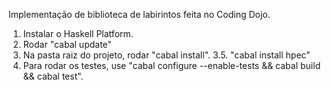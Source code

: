 Implementação de biblioteca de labirintos feita no Coding Dojo.




1. Instalar o Haskell Platform.
2. Rodar "cabal update"
3. Na pasta raiz do projeto, rodar "cabal install".
3.5. "cabal install hpec"
4. Para rodar os testes, use "cabal configure --enable-tests && cabal build && cabal test".

